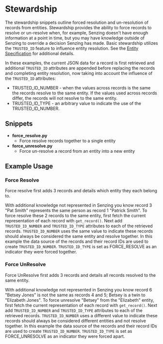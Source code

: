 # Stewardship

The stewardship snippets outline forced resolution and un-resolution of records from entities. Stewardship provides the ability to force records to resolve or un-resolve when, for example, Senzing doesn't have enough information at a point in time, but you may have knowledge outside of Senzing to override a decision Senzing has made. Basic stewardship utilizes the `TRUSTED_ID` feature to influence entity resolution. See the [Entity Specification](https://senzing.zendesk.com/hc/en-us/articles/231925448-Generic-Entity-Specification-JSON-CSV-Mapping) for additional details.

In these examples, the current JSON data for a record is first retrieved and additional `TRUSTED_ID` attributes are appended before replacing the records and completing entity resolution, now taking into account the influence of the `TRUSTED_ID` attributes:

- TRUSTED_ID_NUMBER - when the values across records is the same the records resolve to the same entity. If the values used across records differ, the records will not resolve to the same entity.
- TRUSTED_ID_TYPE - an arbitrary value to indicate the use of the TRUSTED_ID_NUMBER.

## Snippets

- **force_resolve.py**
  - Force resolve records together to a single entity
- **force_unresolve.py**
  - Force un-resolve a record from an entity into a new entity

## Example Usage

### Force Resolve

Force resolve first adds 3 records and details which entity they each belong to.

With additional knowledge not represented in Senzing you know record 3 "Pat Smith" represents the same person as record 1 "Patrick Smith". To force resolve these 2 records to the same entity, first fetch the current representation of each record with `get_record()`. Next add `TRUSTED_ID_NUMBER` and `TRUSTED_ID_TYPE` attributes to each of the retrieved records. `TRUSTED_ID_NUMBER` uses the same value to indicate these records should always be considered the same entity and resolve together. In this example the data source of the records and their record IDs are used to create `TRUSTED_ID_NUMBER`. `TRUSTED_ID_TYPE` is set as FORCE_RESOLVE as an indicator they were forced together.

### Force UnResolve

Force UnResolve first adds 3 records and details all records resolved to the same entity.

With additional knowledge not represented in Senzing you know record 6 "Betsey Jones" is not the same as records 4 and 5; Betsey is a twin to "Elizabeth Jones". To force unresolve "Betsey" from the "Elizabeth" entity, first fetch the current representation of each record with `get_record()`. Next add `TRUSTED_ID_NUMBER` and `TRUSTED_ID_TYPE` attributes to each of the retrieved records. `TRUSTED_ID_NUMBER` uses a different value to indicate these records should always be considered different entities and not resolve together. In this example the data source of the records and their record IDs are used to create `TRUSTED_ID_NUMBER`. `TRUSTED_ID_TYPE` is set as FORCE_UNRESOLVE as an indicator they were forced apart.
